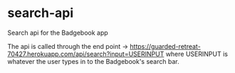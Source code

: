 # search-api
Search api for the Badgebook app

The api is called through the end point -> https://guarded-retreat-70427.herokuapp.com/api/search?input=USERINPUT where
USERINPUT is whatever the user types in to the Badgebook's search bar. 